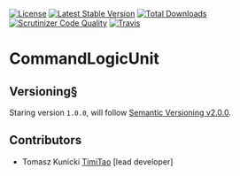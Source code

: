 [![License](https://poser.pugx.org/aggrego/command-logic-unit/license.svg)](https://packagist.org/packages/aggrego/command-logic-unit)
[![Latest Stable Version](https://poser.pugx.org/aggrego/command-logic-unit/v/stable.svg)](https://packagist.org/packages/aggrego/command-logic-unit)
[![Total Downloads](https://poser.pugx.org/aggrego/command-logic-unit/downloads.svg)](https://packagist.org/packages/aggrego/command-logic-unit)
[![Scrutinizer Code Quality](https://scrutinizer-ci.com/g/aggrego/CommandLogicUnit/badges/quality-score.png?b=master)](https://scrutinizer-ci.com/g/aggrego/CommandLogicUnit/?branch=master)
[![Travis](https://travis-ci.org/Aggrego/CommandLogicUnit.svg?branch=master)](https://travis-ci.org/Aggrego/CommandLogicUnit/builds)

# CommandLogicUnit

## Versioning§
 
Staring version ``1.0.0``, will follow [Semantic Versioning v2.0.0](http://semver.org/spec/v2.0.0.html).

## Contributors

* Tomasz Kunicki [TimiTao](http://github.com/timiTao) [lead developer]